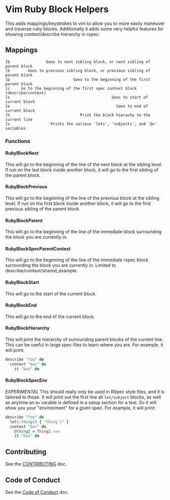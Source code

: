 # Vim Ruby Block Helpers

This adds mappings/keystrokes to vim to allow you to more easily maneuver and
traverse ruby blocks. Additionally it adds some very helpful features for
showing context/describe hierarchy in rspec.

## Mappings

```
]b                Goes to next sibling block, or next sibling of parent block
[b        Goes to previous sibling block, or previous sibling of parent block
]p                            Goes to the beginning of the first parent block
]c     Go to the beginning of the first spec context block (describe/context)
]s                                             Goes to start of current block
]e                                               Goes to end of current block
]h                               Print the block hierachy to the current line
]v                  Prints the various 'lets', 'subjects', and '@=' variables
```

### Functions

#### RubyBlockNext

This will go to the beginning of the line of the next block at the sibling
level. If run on the last block inside another block, it will go to the
first sibling of the parent block.

#### RubyBlockPrevious

This will go to the beginning of the line of the previous block at the sibling
level. If run on the first block inside another block, it will go to the first
previous sibling of the parent block.

#### RubyBlockParent

This will go to the beginning of the line of the immediate block surrounding
the block you are currently in.

#### RubyBlockSpecParentContext

This will go to the beginning of the line of the immediate rspec block
surrounding the block you are currently in. Limited to
describe/context/shared_example.

#### RubyBlockStart

This will go to the start of the current block.

#### RubyBlockEnd

This will go to the end of the current block.

#### RubyBlockHierarchy

This will print the hierarchy of surrounding parent blocks of the current
line. This can be useful in large spec files to learn where you are. For 
example, it will print:

```ruby
describe "foo" do
  context "bar" do
    it "baz" do
```

#### RubyBlockSpecEnv

*EXPERIMENTAL* This should really only be used in RSpec style files, and it
is tailored to those. It will print out the first line all `let/subject`
blocks, as well as anytime an `@=` varable is defined in a setup section for
a test. So it will show you your "environment" for a given spec.
For example, it will print:

```ruby
describe "foo" do
  let(:thing1) { "thing 1" }
  context "bar" do
    @thing2 = Thing2.new
    it "baz" do
```

## Contributing

See the [CONTRIBUTING](CONTRIBUTING.md) doc.


## Code of Conduct

See the [Code of Conduct](CODE_OF_CONDUCT.md) doc.
